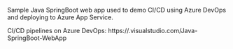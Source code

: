 Sample Java SpringBoot web app used to demo CI/CD using Azure DevOps and deploying to Azure App Service.

CI/CD pipelines on Azure DevOps:
https://.visualstudio.com/Java-SpringBoot-WebApp


